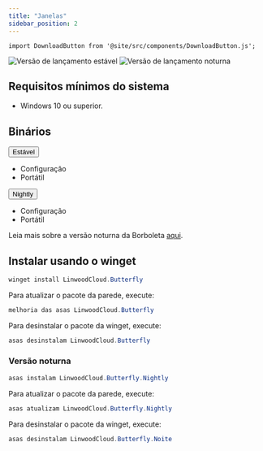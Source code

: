 ```yaml
---
title: "Janelas"
sidebar_position: 2
---
```


```mdx-code-block
import DownloadButton from '@site/src/components/DownloadButton.js';
```

![Versão de lançamento estável](https://img.shields.io/badge/dynamic/yaml?color=c4840d&label=Stable&query=%24.version&url=https%3A%2F%2Fraw.githubusercontent.com%2FLinwoodCloud%2Fbutterfly%2Fstable%2Fapp%2Fpubspec.yaml&style=for-the-badge) ![Versão de lançamento noturna](https://img.shields.io/badge/dynamic/yaml?color=f7d28c&label=Nightly&query=%24.version&url=https%3A%2F%2Fraw.githubusercontent.com%2FLinwoodCloud%2Fbutterfly%2Fnightly%2Fapp%2Fpubspec.yaml&style=for-the-badge)

## Requisitos mínimos do sistema

* Windows 10 ou superior.

## Binários

<div className="row margin-bottom--lg padding--sm">
<div className="dropdown dropdown--hoverable margin--sm">
  <button className="button button--outline button--info button--lg">Estável</button>
  <ul className="dropdown__menu">
    <li>
      <DownloadButton after="/downloads/post-windows" className="dropdown__link" href="https://github.com/LinwoodCloud/butterfly/releases/download/stable/Butterfly-Setup.exe">
        Configuração
      </DownloadButton>
    </li>
    <li>
      <DownloadButton after="/downloads/post-windows" className="dropdown__link" href="https://github.com/LinwoodCloud/butterfly/releases/download/stable/windows.zip">
        Portátil
      </DownloadButton>
    </li>
  </ul>
</div>
<div className="dropdown dropdown--hoverable margin--sm">
  <button className="button button--outline button--danger button--lg">Nightly</button>
  <ul className="dropdown__menu">
    <li>
      <DownloadButton after="/downloads/post-windows" className="dropdown__link" href="https://github.com/LinwoodCloud/butterfly/releases/download/nightly/linwood-butterfly-windows-setup.exe">
        Configuração
      </DownloadButton>
    </li>
    <li>
      <DownloadButton after="/downloads/post-windows" className="dropdown__link" href="https://github.com/LinwoodCloud/butterfly/releases/download/nightly/linwood-butterfly-windows.zip">
        Portátil
      </DownloadButton>
    </li>
  </ul>
</div>
</div>

Leia mais sobre a versão noturna da Borboleta [aqui](/nightly).

## Instalar usando o winget

```powershell
winget install LinwoodCloud.Butterfly
```

Para atualizar o pacote da parede, execute:

```powershell
melhoria das asas LinwoodCloud.Butterfly
```

Para desinstalar o pacote da winget, execute:

```powershell
asas desinstalam LinwoodCloud.Butterfly
```

### Versão noturna

```powershell
asas instalam LinwoodCloud.Butterfly.Nightly
```

Para atualizar o pacote da parede, execute:

```powershell
asas atualizam LinwoodCloud.Butterfly.Nightly
```

Para desinstalar o pacote da winget, execute:

```powershell
asas desinstalam LinwoodCloud.Butterfly.Noite
```
